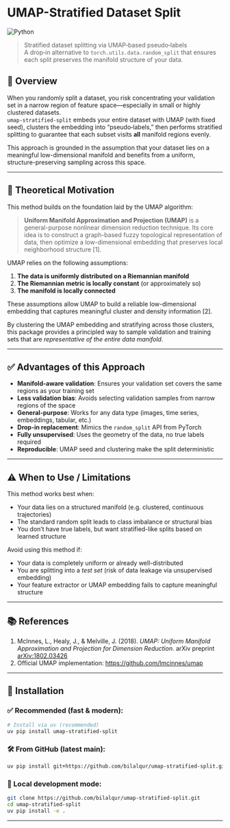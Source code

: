 # UMAP-Stratified Dataset Split
![Python](https://img.shields.io/badge/Python-3.8+-blue)
> Stratified dataset splitting via UMAP‑based pseudo‑labels  
> A drop‑in alternative to `torch.utils.data.random_split` that ensures each split preserves the manifold structure of your data.

## 📖 Overview

When you randomly split a dataset, you risk concentrating your validation set in a narrow region of feature space—especially in small or highly clustered datasets.  
`umap-stratified-split` embeds your entire dataset with UMAP (with fixed seed), clusters the embedding into “pseudo‑labels,” then performs stratified splitting to guarantee that each subset visits **all** manifold regions evenly.

This approach is grounded in the assumption that your dataset lies on a meaningful low-dimensional manifold and benefits from a uniform, structure-preserving sampling across this space.

---

## 🧠 Theoretical Motivation

This method builds on the foundation laid by the UMAP algorithm:

> **Uniform Manifold Approximation and Projection (UMAP)** is a general-purpose nonlinear dimension reduction technique. Its core idea is to construct a graph-based fuzzy topological representation of data, then optimize a low-dimensional embedding that preserves local neighborhood structure [1].

UMAP relies on the following assumptions:

1. **The data is uniformly distributed on a Riemannian manifold**
2. **The Riemannian metric is locally constant** (or approximately so)
3. **The manifold is locally connected**

These assumptions allow UMAP to build a reliable low-dimensional embedding that captures meaningful cluster and density information [2].

By clustering the UMAP embedding and stratifying across those clusters, this package provides a principled way to sample validation and training sets that are *representative of the entire data manifold*.

---

## ✅ Advantages of this Approach

- **Manifold-aware validation**: Ensures your validation set covers the same regions as your training set
- **Less validation bias**: Avoids selecting validation samples from narrow regions of the space
- **General-purpose**: Works for any data type (images, time series, embeddings, tabular, etc.)
- **Drop-in replacement**: Mimics the `random_split` API from PyTorch
- **Fully unsupervised**: Uses the geometry of the data, no true labels required
- **Reproducible**: UMAP seed and clustering make the split deterministic

---

## ⚠️ When to Use / Limitations

This method works best when:

- Your data lies on a structured manifold (e.g. clustered, continuous trajectories)
- The standard random split leads to class imbalance or structural bias
- You don’t have true labels, but want stratified-like splits based on learned structure

Avoid using this method if:

- Your data is completely uniform or already well-distributed
- You are splitting into a *test set* (risk of data leakage via unsupervised embedding)
- Your feature extractor or UMAP embedding fails to capture meaningful structure

---

## 📚 References

1. McInnes, L., Healy, J., & Melville, J. (2018). *UMAP: Uniform Manifold Approximation and Projection for Dimension Reduction*. arXiv preprint [arXiv:1802.03426](https://arxiv.org/abs/1802.03426)
2. Official UMAP implementation: https://github.com/lmcinnes/umap

---

## 🔧 Installation

### ✅ Recommended (fast & modern):

```bash
# Install via uv (recommended)
uv pip install umap-stratified-split
```

### 🛠️ From GitHub (latest main):

```bash
uv pip install git+https://github.com/bilalqur/umap-stratified-split.git#egg=umap-stratified-split
```

### 🧪 Local development mode:

```bash
git clone https://github.com/bilalqur/umap-stratified-split.git
cd umap-stratified-split
uv pip install -e .
```

---
